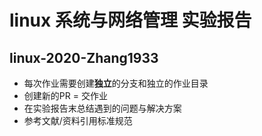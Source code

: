 # linux 系统与网络管理 实验报告
## linux-2020-Zhang1933
- 每次作业需要创建**独立**的分支和独立的作业目录
- 创建新的PR = 交作业
- 在实验报告末总结遇到的问题与解决方案
- 参考文献/资料引用标准规范